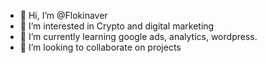 - 👋 Hi, I’m @Flokinaver
- 👀 I’m interested in Crypto and digital marketing
- 🌱 I’m currently learning google ads, analytics, wordpress.
- 💞️ I’m looking to collaborate on projects

<!---
Flokinaver/Flokinaver is a ✨ special ✨ repository because its `README.md` (this file) appears on your GitHub profile.
You can click the Preview link to take a look at your changes.
--->
